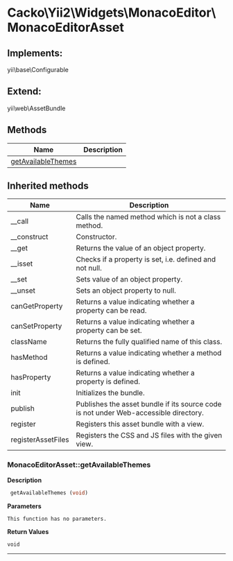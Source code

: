 # Cacko\Yii2\Widgets\MonacoEditor\MonacoEditorAsset  



## Implements:
yii\base\Configurable

## Extend:

yii\web\AssetBundle

## Methods

| Name | Description |
|------|-------------|
|[getAvailableThemes](#monacoeditorassetgetavailablethemes)||

## Inherited methods

| Name | Description |
|------|-------------|
|__call|Calls the named method which is not a class method.|
|__construct|Constructor.|
|__get|Returns the value of an object property.|
|__isset|Checks if a property is set, i.e. defined and not null.|
|__set|Sets value of an object property.|
|__unset|Sets an object property to null.|
|canGetProperty|Returns a value indicating whether a property can be read.|
|canSetProperty|Returns a value indicating whether a property can be set.|
|className|Returns the fully qualified name of this class.|
|hasMethod|Returns a value indicating whether a method is defined.|
|hasProperty|Returns a value indicating whether a property is defined.|
|init|Initializes the bundle.|
|publish|Publishes the asset bundle if its source code is not under Web-accessible directory.|
|register|Registers this asset bundle with a view.|
|registerAssetFiles|Registers the CSS and JS files with the given view.|



### MonacoEditorAsset::getAvailableThemes  

**Description**

```php
 getAvailableThemes (void)
```

 

 

**Parameters**

`This function has no parameters.`

**Return Values**

`void`


<hr />

